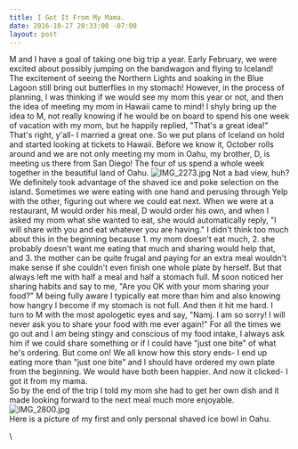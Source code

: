 ```yaml
---
title: I Got It From My Mama.
date: 2016-10-27 20:33:00 -07:00
layout: post
---
```


M and I have a goal of taking one big trip a year. Early February, we were excited about possibly jumping on the bandwagon and flying to Iceland! The excitement of seeing the Northern Lights and soaking in the Blue Lagoon still bring out butterflies in my stomach! However, in the process of planning, I was thinking if we would see my mom this year or not, and then the idea of meeting my mom in Hawaii came to mind! I shyly bring up the idea to M, not really knowing if he would be on board to spend his one week of vacation with my mom, but he happily replied, "That's a great idea!" That's right, y'all- I married a great one.
So we put plans of Iceland on hold and started looking at tickets to Hawaii. Before we know it, October rolls around and we are not only meeting my mom in Oahu, my brother, D, is meeting us there from San Diego! The four of us spend a whole week together in the beautiful land of Oahu.
![IMG_2273.jpg](/uploads/IMG_2273.jpg)
Not a bad view, huh?
We definitely took advantage of the shaved ice and poke selection on the island. Sometimes we were eating with one hand and perusing through Yelp with the other, figuring out where we could eat next. When we were at a restaurant, M would order his meal, D would order his own, and when I asked my mom what she wanted to eat, she would automatically reply, "I will share with you and eat whatever you are having." I didn't think too much about this in the beginning because 1. my mom doesn't eat much, 2. she probably doesn't want me eating that much and sharing would help that, and 3. the mother can be quite frugal and paying for an extra meal wouldn't make sense if she couldn't even finish one whole plate by herself. But that always left me with half a meal and half a stomach full. M soon noticed her sharing habits and say to me, "Are you OK with your mom sharing your food?" M being fully aware I typically eat more than him and also knowing how hangry I become if my stomach is not full.
And then it hit me hard. I turn to M with the most apologetic eyes and say, "Namj. I am so sorry! I will never ask you to share your food with me ever again!" For all the times we go out and I am being stingy and conscious of my food intake, I always ask him if we could share something or if I could have "just one bite" of what he's ordering. But come on! We all know how this story ends- I end up eating more than "just one bite" and I should have ordered my own plate from the beginning. We would have both been happier. And now it clicked- I got it from my mama.\
So by the end of the trip I told my mom she had to get her own dish and it made looking forward to the next meal much more enjoyable. \
![IMG_2800.jpg](/uploads/IMG_2800.jpg)
\
Here is a picture of my first and only personal shaved ice bowl in Oahu.

\
